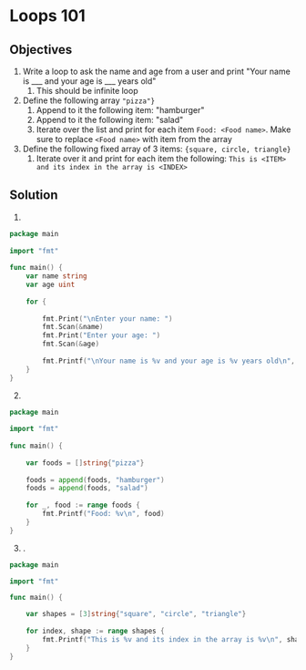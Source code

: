 # Loops 101

## Objectives

1. Write a loop to ask the name and age from a user and print "Your name is ___ and your age is ___ years old"
   1. This should be infinite loop
2. Define the following array `"pizza"}`
   1. Append to it the following item: "hamburger"
   2. Append to it the following item: "salad"
   3. Iterate over the list and print for each item `Food: <Food name>`. Make sure to replace `<Food name>` with item from the array
3. Define the following fixed array of 3 items: `{square, circle, triangle}`
   1. Iterate over it and print for each item the following: `This is <ITEM> and its index in the array is <INDEX>`


## Solution

1. 

```Go
package main
            
import "fmt"
         
func main() {
    var name string
    var age uint
         
    for {
         
        fmt.Print("\nEnter your name: ")
        fmt.Scan(&name)
        fmt.Print("Enter your age: ")
        fmt.Scan(&age)
         
        fmt.Printf("\nYour name is %v and your age is %v years old\n", name, age)                                                                                            
    }       
}
```

2. 

```Go
package main
 
import "fmt"
 
func main() {
 
    var foods = []string{"pizza"}
                                                                                                                                                                             
    foods = append(foods, "hamburger")
    foods = append(foods, "salad")
 
    for _, food := range foods {
        fmt.Printf("Food: %v\n", food)
    }   
}
```

3. .

```Go
package main

import "fmt"

func main() {

    var shapes = [3]string{"square", "circle", "triangle"}
    
    for index, shape := range shapes {
        fmt.Printf("This is %v and its index in the array is %v\n", shape,index)                                        
    }
}
```